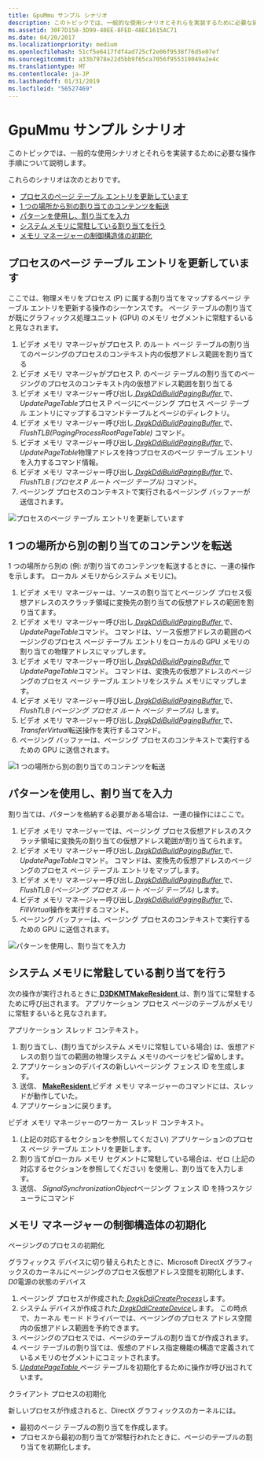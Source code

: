 ```yaml
---
title: GpuMmu サンプル シナリオ
description: このトピックでは、一般的な使用シナリオとそれらを実装するために必要な操作手順について説明します。
ms.assetid: 30F7D158-3D99-40EE-8FED-48EC1615AC71
ms.date: 04/20/2017
ms.localizationpriority: medium
ms.openlocfilehash: 51cf5e6417fdf4ad725cf2e06f9538f76d5e07ef
ms.sourcegitcommit: a33b7978e22d5bb9f65ca7056f955319049a2e4c
ms.translationtype: MT
ms.contentlocale: ja-JP
ms.lasthandoff: 01/31/2019
ms.locfileid: "56527469"
---
```

# <a name="gpummu-example-scenarios"></a>GpuMmu サンプル シナリオ


このトピックでは、一般的な使用シナリオとそれらを実装するために必要な操作手順について説明します。

これらのシナリオは次のとおりです。

-   [プロセスのページ テーブル エントリを更新しています](#updating-page-table-entries-of-a-process)
-   [1 つの場所から別の割り当てのコンテンツを転送](#transferring-allocation-content-from-one-location-to-another)
-   [パターンを使用し、割り当てを入力](#filling-an-allocation-with-a-pattern)
-   [システム メモリに常駐している割り当てを行う](#making-an-allocation-resident-in-system-memory)
-   [メモリ マネージャーの制御構造体の初期化](#initialization-of-the-memory-manager-control-structures)

## プロセスのページ テーブル エントリを更新しています <a name="updating-page-table-entries-of-a-process"></a>


ここでは、物理メモリをプロセス (P) に属する割り当てをマップするページ テーブル エントリを更新する操作のシーケンスです。 ページ テーブルの割り当てが既にグラフィックス処理ユニット (GPU) のメモリ セグメントに常駐するいると見なされます。

1.  ビデオ メモリ マネージャがプロセス P. のルート ページ テーブルの割り当てのページングのプロセスのコンテキスト内の仮想アドレス範囲を割り当てる
2.  ビデオ メモリ マネージャがプロセス P. のページ テーブルの割り当てのページングのプロセスのコンテキスト内の仮想アドレス範囲を割り当てる
3.  ビデオ メモリ マネージャー呼び出し[ *DxgkDdiBuildPagingBuffer* ](https://msdn.microsoft.com/library/windows/hardware/ff559587)で、 *UpdatePageTable*プロセス P ページにページング プロセス ページ テーブル エントリにマップするコマンドテーブルとページのディレクトリ。
4.  ビデオ メモリ マネージャー呼び出し[ *DxgkDdiBuildPagingBuffer* ](https://msdn.microsoft.com/library/windows/hardware/ff559587)で、 *FlushTLB(PagingProcessRootPageTable)* コマンド。
5.  ビデオ メモリ マネージャー呼び出し[ *DxgkDdiBuildPagingBuffer* ](https://msdn.microsoft.com/library/windows/hardware/ff559587)で、 *UpdatePageTable*物理アドレスを持つプロセスのページ テーブル エントリを入力するコマンド情報。
6.  ビデオ メモリ マネージャー呼び出し[ *DxgkDdiBuildPagingBuffer* ](https://msdn.microsoft.com/library/windows/hardware/ff559587)で、 *FlushTLB (プロセス P ルート ページ テーブル)* コマンド。
7.  ページング プロセスのコンテキストで実行されるページング バッファーが送信されます。

![プロセスのページ テーブル エントリを更新しています](images/examples.1.png)

## 1 つの場所から別の割り当てのコンテンツを転送<a name="transferring-allocation-content-from-one-location-to-another"></a>


1 つの場所から別の (例: が割り当てのコンテンツを転送するときに、一連の操作を示します。 ローカル メモリからシステム メモリに)。

1.  ビデオ メモリ マネージャーは、ソースの割り当てとページング プロセス仮想アドレスのスクラッチ領域に変換先の割り当ての仮想アドレスの範囲を割り当てます。
2.  ビデオ メモリ マネージャー呼び出し[ *DxgkDdiBuildPagingBuffer* ](https://msdn.microsoft.com/library/windows/hardware/ff559587)で、 *UpdatePageTable*コマンド。 コマンドは、ソース仮想アドレスの範囲のページングのプロセス ページ テーブル エントリをローカルの GPU メモリの割り当ての物理アドレスにマップします。
3.  ビデオ メモリ マネージャー呼び出し[ *DxgkDdiBuildPagingBuffer* ](https://msdn.microsoft.com/library/windows/hardware/ff559587)で*UpdatePageTable*コマンド。 コマンドは、変換先の仮想アドレスのページングのプロセス ページ テーブル エントリをシステム メモリにマップします。
4.  ビデオ メモリ マネージャー呼び出し[ *DxgkDdiBuildPagingBuffer* ](https://msdn.microsoft.com/library/windows/hardware/ff559587)で、 *FlushTLB (ページング プロセス ルート ページ テーブル)* します。
5.  ビデオ メモリ マネージャー呼び出し[ *DxgkDdiBuildPagingBuffer* ](https://msdn.microsoft.com/library/windows/hardware/ff559587)で、 *TransferVirtual*転送操作を実行するコマンド。
6.  ページング バッファーは、ページング プロセスのコンテキストで実行するための GPU に送信されます。

![1 つの場所から別の割り当てのコンテンツを転送](images/examples.2.png)

## パターンを使用し、割り当てを入力 <a name="filling-an-allocation-with-a-pattern"></a>


割り当ては、パターンを格納する必要がある場合は、一連の操作にはここで。

1.  ビデオ メモリ マネージャーでは、ページング プロセス仮想アドレスのスクラッチ領域に変換先の割り当ての仮想アドレス範囲が割り当てられます。
2.  ビデオ メモリ マネージャー呼び出し[ *DxgkDdiBuildPagingBuffer* ](https://msdn.microsoft.com/library/windows/hardware/ff559587)で、 *UpdatePageTable*コマンド。 コマンドは、変換先の仮想アドレスのページングのプロセス ページ テーブル エントリをマップします。
3.  ビデオ メモリ マネージャー呼び出し[ *DxgkDdiBuildPagingBuffer* ](https://msdn.microsoft.com/library/windows/hardware/ff559587)で、 *FlushTLB (ページング プロセス ルート ページ テーブル)* します。
4.  ビデオ メモリ マネージャー呼び出し[ *DxgkDdiBuildPagingBuffer* ](https://msdn.microsoft.com/library/windows/hardware/ff559587)で、 *FillVirtual*操作を実行するコマンド。
5.  ページング バッファーは、ページング プロセスのコンテキストで実行するための GPU に送信されます。

![パターンを使用し、割り当てを入力](images/examples.3.png)

## <a name="making-an-allocation-resident-in-system-memory"></a>システム メモリに常駐している割り当てを行う


次の操作が実行されるときに[ **D3DKMTMakeResident** ](https://msdn.microsoft.com/library/windows/hardware/dn906775)は、割り当てに常駐するために呼び出されます。 アプリケーション プロセス ページのテーブルがメモリに常駐するいると見なされます。

アプリケーション スレッド コンテキスト。

1.  割り当てし、(割り当てがシステム メモリに常駐している場合) は、仮想アドレスの割り当ての範囲の物理システム メモリのページをピン留めします。
2.  アプリケーションのデバイスの新しいページング フェンス ID を生成します。
3.  送信、 [ **MakeResident** ](https://msdn.microsoft.com/library/windows/hardware/dn906775)ビデオ メモリ マネージャーのコマンドには、スレッドが動作していた。
4.  アプリケーションに戻ります。

ビデオ メモリ マネージャーのワーカー スレッド コンテキスト。

1.  (上記の対応するセクションを参照してください) アプリケーションのプロセス ページ テーブル エントリを更新します。
2.  割り当てがローカル メモリ セグメントに常駐している場合は、ゼロ (上記の対応するセクションを参照してください) を使用し、割り当てを入力します。
3.  送信、 *SignalSynchronizationObject*ページング フェンス ID を持つスケジューラにコマンド

## <a name="initialization-of-the-memory-manager-control-structures"></a>メモリ マネージャーの制御構造体の初期化


<span id="The_paging_process_initialization"></span><span id="the_paging_process_initialization"></span><span id="THE_PAGING_PROCESS_INITIALIZATION"></span>ページングのプロセスの初期化  

グラフィックス デバイスに切り替えられたときに、Microsoft DirectX グラフィックスのカーネルにページングのプロセス仮想アドレス空間を初期化します、 *D0*電源の状態のデバイス

1.  ページング プロセスが作成された[ *DxgkDdiCreateProcess*](https://msdn.microsoft.com/library/windows/hardware/dn906337)します。
2.  システム デバイスが作成された[ *DxgkDdiCreateDevice*](https://msdn.microsoft.com/library/windows/hardware/ff559615)します。 この時点で、カーネル モード ドライバーでは、ページングのプロセス アドレス空間内の仮想アドレス範囲を予約できます。
3.  ページングのプロセスでは、ページのテーブルの割り当てが作成されます。
4.  ページ テーブルの割り当ては、仮想のアドレス指定機能の構造で定義されているメモリのセグメントにコミットされます。
5.  [*UpdatePageTable* ](https://msdn.microsoft.com/library/windows/hardware/ff560815)ページ テーブルを初期化するために操作が呼び出されています。

<span id="A_client_process_initialization"></span><span id="a_client_process_initialization"></span><span id="A_CLIENT_PROCESS_INITIALIZATION"></span>クライアント プロセスの初期化  

新しいプロセスが作成されると、DirectX グラフィックスのカーネルには。

-   最初のページ テーブルの割り当てを作成します。
-   プロセスから最初の割り当てが常駐行われたときに、ページのテーブルの割り当てを初期化します。

 

 

